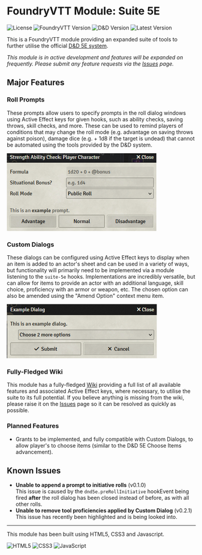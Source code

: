# FoundryVTT Module: Suite 5E

![License](https://img.shields.io/github/license/TTimeGaming/FoundryVTT-Suite-5E?label=Software%20License&color=blue)
![FoundryVTT Version](https://img.shields.io/badge/Foundry%20Version-12%2B%20%28Verified%2012.331%29-purple?logo=foundryvirtualtabletop&logoColor=white)
![D&D Version](https://img.shields.io/badge/D%26D%20Version-3.x.x%2B%20%28Verified%204.0.0%29-purple?logo=dungeonsanddragons&logoColor=white)
![Latest Version](https://img.shields.io/badge/dynamic/json.svg?url=https%3A%2F%2Fraw.githubusercontent.com%2FTTimeGaming%2FFoundryVTT-Suite-5E%2Fmaster%2Fmodule.json&label=Latest%20Version&query=$.version&colorB=green)

This is a FoundryVTT module providing an expanded suite of tools to further utilise the official [D&D 5E system](https://foundryvtt.com/packages/dnd5e).

*This module is in active development and features will be expanded on frequently. Please submit any feature requests via the [Issues](https://github.com/TTimeGaming/FoundryVTT-Suite-5E/issues) page.*

## Major Features

### Roll Prompts
These prompts allow users to specify prompts in the roll dialog windows using Active Effect keys for given hooks, such as ability checks, saving throws, skill checks, and more. These can be used to remind players of conditions that may change the roll mode (e.g. advantage on saving throws against poison), damage dice (e.g. + 1d8 if the target is undead) that cannot be automated using the tools provided by the D&D system.

![A roll prompt added to the ability check roll dialog window](./assets/prompts/ability-check.png "Ability Check Roll Prompt")

### Custom Dialogs
These dialogs can be configured using Active Effect keys to display when an item is added to an actor's sheet and can be used in a variety of ways, but functionality will primarily need to be implemented via a module listening to the `suite-5e` hooks. Implementations are incredibly versatile, but can allow for items to provide an actor with an additional language, skill choice, proficiency with an armor or weapon, etc. The chosen option can also be amended using the "Amend Option" context menu item.

![A custom dialog displayed when adding an item to an actor's sheet](./assets/dialogs/custom-dialog.png "Custom Dialog")

### Fully-Fledged Wiki
This module has a fully-fledged [Wiki](https://github.com/TTimeGaming/FoundryVTT-Suite-5E/wiki) providing a full list of all available features and associated Active Effect keys, where necessary, to utilise the suite to its full potential. If you believe anything is missing from the wiki, please raise it on the [Issues](https://github.com/TTimeGaming/FoundryVTT-Suite-5E/issues) page so it can be resolved as quickly as possible.

### Planned Features
- Grants to be implemented, and fully compatible with Custom Dialogs, to allow player's to choose items (similar to the D&D 5E Choose Items advancement).

## Known Issues
- **Unable to append a prompt to initiative rolls** (v0.1.0)  
This issue is caused by the `dnd5e.preRollInitiative` hookEvent being fired **after** the roll dialog has been closed instead of before, as with all other rolls.
- **Unable to remove tool proficiencies applied by Custom Dialog** (v0.2.1)   
This issue has recently been highlighted and is being looked into.

---
This module has been built using HTML5, CSS3 and Javascript.

![HTML5](https://img.shields.io/badge/HTML5-E34F26?style=for-the-badge&logo=html5&logoColor=white)
![CSS3](https://img.shields.io/badge/CSS3-1572B6?style=for-the-badge&logo=css3&logoColor=white)
![JavaScript](https://img.shields.io/badge/JavaScript-F7DF1E?style=for-the-badge&logo=javascript&logoColor=black)
